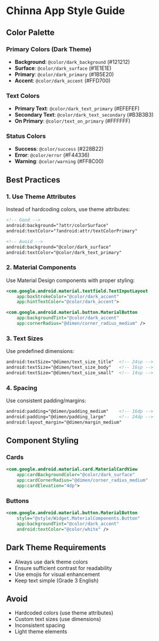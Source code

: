 # Chinna App Style Guide

## Color Palette

### Primary Colors (Dark Theme)
- **Background**: `@color/dark_background` (#121212)
- **Surface**: `@color/dark_surface` (#1E1E1E)
- **Primary**: `@color/dark_primary` (#1B5E20)
- **Accent**: `@color/dark_accent` (#FFD700)

### Text Colors
- **Primary Text**: `@color/dark_text_primary` (#EFEFEF)
- **Secondary Text**: `@color/dark_text_secondary` (#B3B3B3)
- **On Primary**: `@color/text_on_primary` (#FFFFFF)

### Status Colors
- **Success**: `@color/success` (#228B22)
- **Error**: `@color/error` (#F44336)
- **Warning**: `@color/warning` (#FF8C00)

## Best Practices

### 1. Use Theme Attributes
Instead of hardcoding colors, use theme attributes:
```xml
<!-- Good -->
android:background="?attr/colorSurface"
android:textColor="?android:attr/textColorPrimary"

<!-- Avoid -->
android:background="@color/dark_surface"
android:textColor="@color/dark_text_primary"
```

### 2. Material Components
Use Material Design components with proper styling:
```xml
<com.google.android.material.textfield.TextInputLayout
    app:boxStrokeColor="@color/dark_accent"
    app:hintTextColor="@color/dark_accent">

<com.google.android.material.button.MaterialButton
    app:backgroundTint="@color/dark_accent"
    app:cornerRadius="@dimen/corner_radius_medium" />
```

### 3. Text Sizes
Use predefined dimensions:
```xml
android:textSize="@dimen/text_size_title"  <!-- 24sp -->
android:textSize="@dimen/text_size_body"   <!-- 16sp -->
android:textSize="@dimen/text_size_small"  <!-- 14sp -->
```

### 4. Spacing
Use consistent padding/margins:
```xml
android:padding="@dimen/padding_medium"    <!-- 16dp -->
android:padding="@dimen/padding_large"     <!-- 24dp -->
android:layout_margin="@dimen/margin_medium"
```

## Component Styling

### Cards
```xml
<com.google.android.material.card.MaterialCardView
    app:cardBackgroundColor="@color/dark_surface"
    app:cardCornerRadius="@dimen/corner_radius_medium"
    app:cardElevation="4dp">
```

### Buttons
```xml
<com.google.android.material.button.MaterialButton
    style="@style/Widget.MaterialComponents.Button"
    app:backgroundTint="@color/dark_accent"
    android:textColor="@color/white" />
```

## Dark Theme Requirements
- Always use dark theme colors
- Ensure sufficient contrast for readability
- Use emojis for visual enhancement
- Keep text simple (Grade 3 English)

## Avoid
- Hardcoded colors (use theme attributes)
- Custom text sizes (use dimensions)
- Inconsistent spacing
- Light theme elements